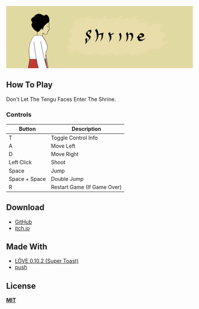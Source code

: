 ![Shrine](https://github.com/FR0ST1N/Shrine/blob/master/banner.png "Shrine")

## How To Play

Don't Let The Tengu Faces Enter The Shrine.

### Controls

| Button  | Description |
| ------------- | ------------- |
| T | Toggle Control Info  |
| A  | Move Left  |
| D  | Move Right  |
| Left Click  | Shoot  |
| Space  | Jump  |
| Space + Space  | Double Jump  |
| R  | Restart Game (If Game Over)  |

## Download

* [GitHub](https://github.com/FR0ST1N/Shrine/releases)
* [itch.io](https://fr0st1n.itch.io/shrine)

## Made With

* [LÖVE 0.10.2 (Super Toast)](https://bitbucket.org/rude/love/downloads/)
* [push](https://github.com/Ulydev/push)

## License

[**MIT**](https://github.com/FR0ST1N/Shrine/blob/master/LICENSE)
